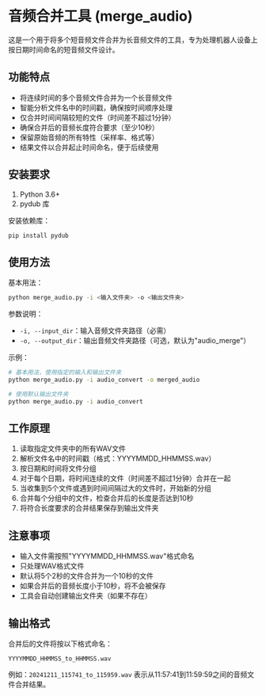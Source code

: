 # 音频合并工具 (merge_audio)

这是一个用于将多个短音频文件合并为长音频文件的工具，专为处理机器人设备上按日期时间命名的短音频文件设计。

## 功能特点

- 将连续时间的多个音频文件合并为一个长音频文件
- 智能分析文件名中的时间戳，确保按时间顺序处理
- 仅合并时间间隔较短的文件（时间差不超过1分钟）
- 确保合并后的音频长度符合要求（至少10秒）
- 保留原始音频的所有特性（采样率、格式等）
- 结果文件以合并起止时间命名，便于后续使用

## 安装要求

1. Python 3.6+
2. pydub 库

安装依赖库：

```bash
pip install pydub
```

## 使用方法

基本用法：

```bash
python merge_audio.py -i <输入文件夹> -o <输出文件夹>
```

参数说明：

- `-i, --input_dir`：输入音频文件夹路径（必需）
- `-o, --output_dir`：输出音频文件夹路径（可选，默认为"audio_merge"）

示例：

```bash
# 基本用法，使用指定的输入和输出文件夹
python merge_audio.py -i audio_convert -o merged_audio

# 使用默认输出文件夹
python merge_audio.py -i audio_convert
```

## 工作原理

1. 读取指定文件夹中的所有WAV文件
2. 解析文件名中的时间戳（格式：YYYYMMDD_HHMMSS.wav）
3. 按日期和时间将文件分组
4. 对于每个日期，将时间连续的文件（时间差不超过1分钟）合并在一起
5. 当收集到5个文件或遇到时间间隔过大的文件时，开始新的分组
6. 合并每个分组中的文件，检查合并后的长度是否达到10秒
7. 将符合长度要求的合并结果保存到输出文件夹

## 注意事项

- 输入文件需按照"YYYYMMDD_HHMMSS.wav"格式命名
- 只处理WAV格式文件
- 默认将5个2秒的文件合并为一个10秒的文件
- 如果合并后的音频长度小于10秒，将不会被保存
- 工具会自动创建输出文件夹（如果不存在）

## 输出格式

合并后的文件将按以下格式命名：

```
YYYYMMDD_HHMMSS_to_HHMMSS.wav
```

例如：`20241211_115741_to_115959.wav` 表示从11:57:41到11:59:59之间的音频文件合并结果。 